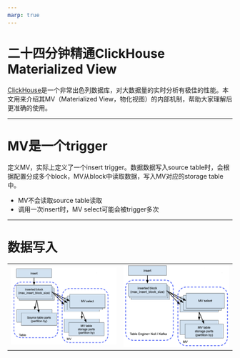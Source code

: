 ```yaml
---
marp: true
---
```


# 二十四分钟精通ClickHouse Materialized View

[ClickHouse](https://clickhouse.com/)是一个非常出色列数据库，对大数据量的实时分析有极佳的性能。本文用来介绍其MV（Materialized View，物化视图）的内部机制，帮助大家理解后更准确的使用。

---

# MV是一个trigger

定义MV，实际上定义了一个insert trigger。数据数据写入source table时，会根据配置分成多个block，MV从block中读取数据，写入MV对应的storage table中。

* MV不会读取source table读取
* 调用一次insert时，MV select可能会被trigger多次

---

# 数据写入
|  | |
|--|--|
|![height:300px](../assets/img/master-clickhouse-mv/mv-insert1.png) | ![height:300px](/assets/img/master-clickhouse-mv/mv-insert2.png) |
<!-- 

## MV使用普通table存储数据
MV会将数据持久化存储，其存储的方式是采用一个普通的table，这种方式允许我们针对MV进行查询或者修改时，可以像普通表一样来进行操作，无需更多额外的知识。

#### 两种方式创建MV：

###### 直接创建
使用如下的sql创建时，会隐式生成一个table，名称为 `.innner.mv1`
```sql
CREATE MATERIALIZED VIEW mv1
ENGINE = SummingMergeTree
ORDER BY (id, d)
AS
SELECT id, d, count() AS cnt
FROM source
GROUP BY id, d;
```
![Untitled](/assets/img/master-clickhouse-mv/mv-implicit-table.png)

###### 使用TO创建
使用如下的sql创建时，首先显示的创建名称为 `dest`的table，然后创建MV时通过 `TO` 指向该table。此时不会再创建隐式的inner table。
    
```sql
CREATE TABLE dest
(id String, d Date, cnt UInt64)
ENGINE = SummingMergeTree
ORDER BY (id, d);

CREATE MATERIALIZED VIEW mv1
TO dest
AS
SELECT id, d, count() AS cnt
FROM source
GROUP BY id, d;
```
  
![Untitled](/assets/img/master-clickhouse-mv/mv-explicit-table.png)

#### 区别
    
###### Implicit table
  - optimize_move_to_prewhere 在查询MV时不可用
  - 可以使用populate在创建时插入数据
  - drop mv时，会自动drop inner table
    
###### Explicit table
  - 不能使用populate创建，需要使用insert手动插入（见下文）
  - drop mv时，dest table不会被删除
    
#### 如何使用
    
**使用 `TO`, ALWAYS**
    
- 显示创建table方便运维，因为本身就是一张普通表，并且使其可见
- `polulate` 实际不可用
- 他会针对所有的数据运行，数据越打，持续时间越长，甚至会超时或内存不足。这在7x24小时运行的系统中基本不会采用
- 在执行过程中插入到source table的数据不会被插入到MV中
        
    
#### 常见错误    
###### 认为MV中的聚合计算是针对source table所有数据
一个错误就是就是在插入数据时进行 `max` `min` `avg` 等由当前数据集决定的计算，例如
    
```sql
CREATE MATERIALIZED VIEW mv1
ENGINE = AggregatingMergeTree
PARTITION BY toYYYYMM(hour)
ORDER BY hour
POPULATE
AS
SELECT toStartOfHour(time) hour,
	maxState(cnt_by_minute) max_by_hour,
	sumState(cnt_by_minute) sum_by_hour
FROM
(
	SELECT minute, count() AS cnt_by_minute
	FROM source
	GROUP BY minute
)
GROUP BY hour
```
上面的sql希望从source table中通过group 每分钟的计数创建每小时计数的MV，包括每小时内计数总和和以及最大的每分钟计数。
如果使用 `populate` 那么初始化的max_by_hour是对的，但是后续的数据的计算会有问题，因为：

**MV的计算是针对插入的block，而不是source table所有数据**

当执行如下的两个sql，一次插入一条时，max_by_hour值为1，每次插入量条时，值为2
```sql
-- sql1
insert into source values (now()), (now());

-- sql2
insert into source values (now());
insert into source values (now());

```
#### 认为source table的数据操作会影响MV中的数据

MV对source table的修改是完全未知的，因为MV的数据读取不是从source table中，因此一下几种情况都是正确的：

- source table中数据删改，MV中数据不会变化
- source table和MV可以存储不同时长的数据。例如source table中存储最近半年的数据，但是MV中存储10年以内的聚合数据

## MV with Replicated Engines
正如前面所说MV的storage table就是普通的table，因此也可以像普通table一样使用Replicated Engine。

#### 创建方式

- 不使用 `TO` 创建时，要设置engine，这会创建在inner table
- 使用 `TO` 创建时，engine要设置在dest table中

#### Replica机制

![Untitled](/assets/img/master-clickhouse-mv/mv-replicated1.png)
其中要点包括：
1. 数据写入发生在运行query的node中，写入其中的source table
2. 插入的数据块会发送给其他node中对应的replicated table（例如从replica1发送到replica2）。 replica2**不会**从replica1直接读取
3. 在node内，MV从写入source table的数据中获取数据
4. 在创建时，此table使用了replicated engine，因此该table中的插入数据块，会被发送到其他node对应的replicated mv storage table中
5. 每一个数据块是原子的、可去重的（通过checksum）
6. 只有原始数据会进行发送，而不是merge之后的数据，以减少网络使用

所以极端情况下，下图的情况是不可能发生的。写入一个node的source table，但是想replicate 到另一个node的replica source table所创建的MV中。

![Untitled](/assets/img/master-clickhouse-mv/mv-replicated2.png)

**Replication与数据的insert没有关系，它使用的数据插入part的 文件，而不是query的log。**

一般完整的使用replicated的MV如下图

![Untitled](/assets/img/master-clickhouse-mv/mv-replicated3.png)

## 更新MV

#### Implicit table (.inner.mv1)

1. 停止数据写入
2. detach table mv1
3. alter table `.inner.mv1`
4. attach materialized view mv1

```sql
DETACH TABLE mv1

ALTER TABLE `.inner.mv1`
     ADD COLUMN b Int64 AFTER a,
     MODIFY ORDER BY (a, b)

ATTACH MATERIALIZED VIEW mv1
ENGINE = SummingMergeTree
ORDER BY (a, b) AS
SELECT a, b, sum(amount) AS s
FROM source
GROUP BY a, b
```

#### Explicit table (TO dest)

1. 停止数据写入
2. alter table dest
3. drop table mv1
4. create materialized view mv1

```sql
ALTER TABLE dest
     ADD COLUMN b Int64 AFTER a,
     MODIFY ORDER BY (a, b)

DROP TABLE MV1

CREATE MATERIALIZED VIEW mv1
TO dest
SELECT a, b, sum(amount) AS s
 FROM source
GROUP BY a, b
```

#### 说明

1. 如果不停止写入，那么mv1 被detach或者删除后的数据将丢失
2. 使用explicit table会直观很多，修改可见的dest table，drop mv1后重新创建即可

## 不停机同步数据到MV

MV通常不会在首次创建source table就创建，而是随着业务需求变化而创建。 这时创建MV既需要读取历史数据，也需要能处理线上正在不断写入的数据（针对7x24小时运行的系统）。

1. 创建MV，在where条件中设置date列大于将来某个日期（一般mv都会包含一个date字段）。
2. 上线并等到到该日期到达后，MV中将开始写入数据
3. 插入该日期之前的数据
4. 在第3步运行完成后， 此MV的数据将完整可用

```sql
CREATE TABLE dest(a Int64, d Date, cnt UInt64)
ENGINE = SummingMergeTree
PARTITION BY toYYYYMM(d) ORDER BY (a, d);

-- create MV с where date >= in_the_future
CREATE MATERIALIZED VIEW mv1 TO dest AS
SELECT a, d, count() AS cnt
FROM source
WHERE d >= '2023-02-14'
GROUP BY a, d;

-- arrives 2023-02-14
INSERT INTO dest -- insert all for before in_the_future
SELECT a, d, count() AS cnt
FROM source
WHERE d < '2023-02-14' -- piece by piece by 1 month (or .. day) GROUP BY a, d;
```

## TAKEAWAY

- MV只是一个trigger，将数据存储到一个普通表
- ALWAYS 使用 `TO` 创建MV
- MV不从source 读取数据，也不会因为source table的数据变更而受影响
- MV的select中只处理当次传入的所有数据，而不是source table的所有数据


参考：
* [https://den-crane.github.io/Everything_you_should_know_about_materialized_views_commented.pdf](https://den-crane.github.io/Everything_you_should_know_about_materialized_views_commented.pdf)
* [https://clickhouse.com/docs/zh/sql-reference/statements/create/view/](https://clickhouse.com/docs/zh/sql-reference/statements/create/view/) -->